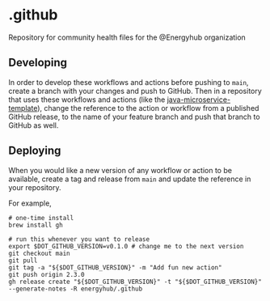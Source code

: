 # .github

Repository for community health files for the @Energyhub organization

## Developing

In order to develop these workflows and actions before pushing to `main`, create a branch with
your changes and push to GitHub. Then in a repository that uses these workflows and actions (like
the [java-microservice-template](https://github.com/energyhub/java-microservice-template)), change
the reference to the action or workflow from a published GitHub release, to the name of your feature
branch and push that branch to GitHub as well.

## Deploying

When you would like a new version of any workflow or action to be available, create a tag and
release from `main` and update the reference in your repository.

For example,
```shell
# one-time install
brew install gh

# run this whenever you want to release
export $DOT_GITHUB_VERSION=v0.1.0 # change me to the next version
git checkout main
git pull
git tag -a "${$DOT_GITHUB_VERSION}" -m "Add fun new action"
git push origin 2.3.0
gh release create "${$DOT_GITHUB_VERSION}" -t "${$DOT_GITHUB_VERSION}" --generate-notes -R energyhub/.github
```
